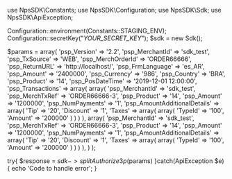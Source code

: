 use NpsSDK\Constants;
use NpsSDK\Configuration;
use NpsSDK\Sdk;
use NpsSDK\ApiException;

Configuration::environment(Constants::STAGING_ENV);
Configuration::secretKey("_YOUR_SECRET_KEY_");
$sdk = new Sdk();

$params = array(
    'psp_Version' => '2.2',
    'psp_MerchantId' => 'sdk_test',
    'psp_TxSource' => 'WEB',
    'psp_MerchOrderId' => 'ORDER66666',
    'psp_ReturnURL' => 'http://localhost/',
    'psp_FrmLanguage' => 'es_AR',
    'psp_Amount' => '2400000',
    'psp_Currency' => '986',
    'psp_Country' => 'BRA',
    'psp_Product' => '14',
    'psp_PosDateTime' => '2019-12-01 12:00:00',
    'psp_Transactions' => array(
        array(
            'psp_MerchantId' => 'sdk_test',
            'psp_MerchTxRef' => 'ORDER66666-3',
            'psp_Product' => '14',
            'psp_Amount' => '1200000',
            'psp_NumPayments' => '1',
            'psp_AmountAdditionalDetails' => array(
                'Tip' => '20',
                'Discount' => '1',
                'Taxes' => array(
                    array(
                        'TypeId' => '100',
                        'Amount' => '200000'
                    )
                )
                    )
        ),
        array(
            'psp_MerchantId' => 'sdk_test',
            'psp_MerchTxRef' => 'ORDER66666-3',
            'psp_Product' => '14',
            'psp_Amount' => '1200000',
            'psp_NumPayments' => '1',
            'psp_AmountAdditionalDetails' => array(
                'Tip' => '20',
                'Discount' => '1',
                'Taxes' => array(
                    array(
                        'TypeId' => '100',
                        'Amount' => '200000'
                    )
                )
                    )
        ),
    )
);

try{ 
    $response = $sdk->splitAuthorize3p($params) 
}catch(ApiException $e){ 
    echo 'Code to handle error'; 
} 
